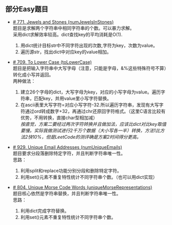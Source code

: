 ## 部分Easy题目

* [# 771. Jewels and Stones (numJewelsInStones)](https://leetcode.com/problems/jewels-and-stones/)  
题目是求解两个字符串中相同字符串的个数。可以暴力求解。  
采用dict求解效率较高。dict查找key的平均消耗是O(1).  
    1. 用dict统计目标str中不同字符出现的次数,字符为key，次数为value。
    2. 遍历源str，找出dict中对应key的value相加。
 
* [# 709. To Lower Case (toLowerCase)](https://leetcode.com/problems/to-lower-case/)  
题目是把输入字符串中大写字母（注意，只能是字母，&%这些特殊符号不算）转化成小写并返回。  
两种做法： 
    1. 建立26个字母的dict，大写字母为key，对应的小写字母为value。遍历字符串，匹配key，并用value里小写字符替换。
    2. 在ascii表里大写字符=对应小写字符-32.所以遍历字符串，发现有大写字符通过ord转成数字+32，再通过chr还原回字符格式。（这里C语言比较有优势，不用转换，直接char型相加减）    
*按直觉，方案二要经过两次字符转换并且做加法，应该比dict对比key取值要慢。实际我做测试进行2千万个数据（大小写各一半）转换，方法1比方法2快10%，但是LeetCode的测评确是方案2时间得分更高。*    
    
* [# 929. Unique Email Addresses (numUniqueEmails)](https://leetcode.com/problems/unique-email-addresses/)  
题目要求分段落删除特定字符，并且判断字符串唯一性。  
思路： 
    1. 利用split和replace功能分别分段和删除特定字符。
    2. 利用set()元素不重复特性统计不同字符串个数。（也可以用dict实现）
    
 
    
* [# 804. Unique Morse Code Words (uniqueMorseRepresentations)](https://leetcode.com/problems/unique-morse-code-words/)  
题目核心依然是字符串替换，并且判断字符串唯一性。  
思路： 
    1. 利用dict完成字符替换。
    2. 利用set()元素不重复特性统计不同字符串个数。
    